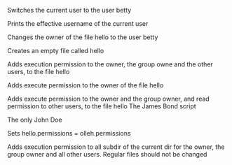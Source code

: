 Switches the current user to the user betty

Prints the effective username of the current user

Changes the owner of the file hello to the user betty

Creates an empty file called hello

Adds execution permission to the owner, the group owne and the other users, to the file hello

Adds execute permission to the owner of the file hello

Adds execute permission to the owner and the group owner, and read permission to other users, to the file hello
The James Bond script

The only John Doe

Sets hello.permissions = olleh.permissions

Adds execution permission to all subdir of the current dir for the owner, the group owner and all other users. Regular files should not be changed
